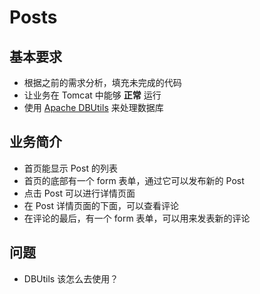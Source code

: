 # Posts

## 基本要求

- 根据之前的需求分析，填充未完成的代码
- 让业务在 Tomcat 中能够 **正常** 运行
- 使用 [Apache DBUtils](https://mvnrepository.com/search?q=dbutils) 来处理数据库

## 业务简介

- 首页能显示 Post 的列表
- 首页的底部有一个 form 表单，通过它可以发布新的 Post
- 点击 Post 可以进行详情页面
- 在 Post 详情页面的下面，可以查看评论
- 在评论的最后，有一个 form 表单，可以用来发表新的评论

## 问题

- DBUtils 该怎么去使用？
